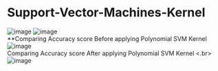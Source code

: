 # Support-Vector-Machines-Kernel

![image](https://user-images.githubusercontent.com/38419795/199713336-79b69806-a447-4b87-8600-920a54dfb772.png)
![image](https://user-images.githubusercontent.com/38419795/199713455-cbc7d354-afd2-4d60-b902-789fa6605661.png)
</br>
**Comparing Accuracy score Before applying Polynomial SVM Kernel </br>
![image](https://user-images.githubusercontent.com/38419795/199713654-d214add8-1991-477a-9164-bff80d801087.png)
</br>
Comparing Accuracy score After applying Polynomial SVM Kernel <.br>
![image](https://user-images.githubusercontent.com/38419795/199713561-7d63aaff-e4d6-4d3d-8f90-f6295219c505.png)

